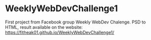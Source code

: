 # WeeklyWebDevChallenge1
First project from Facebook group Weekly WebDev Chalenge.
PSD to HTML, result available on the website:
https://fitheak01.github.io/WeeklyWebDevChallenge1/
